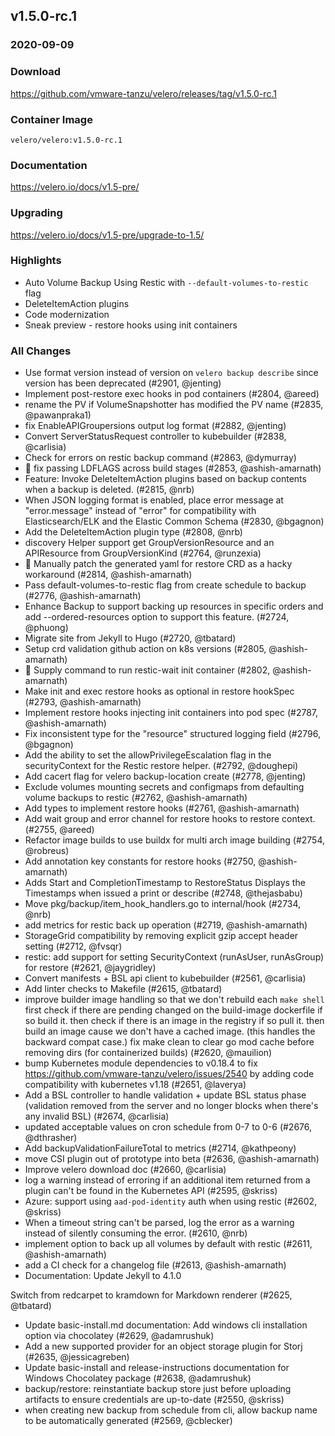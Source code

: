 ## v1.5.0-rc.1
### 2020-09-09

### Download
https://github.com/vmware-tanzu/velero/releases/tag/v1.5.0-rc.1

### Container Image
`velero/velero:v1.5.0-rc.1`

### Documentation
https://velero.io/docs/v1.5-pre/

### Upgrading
https://velero.io/docs/v1.5-pre/upgrade-to-1.5/

### Highlights

 * Auto Volume Backup Using Restic with `--default-volumes-to-restic` flag
 * DeleteItemAction plugins
 * Code modernization
 * Sneak preview - restore hooks using init containers

### All Changes

  * Use format version instead of version on `velero backup describe` since version has been deprecated (#2901, @jenting)
  * Implement post-restore exec hooks in pod containers (#2804, @areed)
  * rename the PV if VolumeSnapshotter has modified the PV name (#2835, @pawanpraka1)
  * fix EnableAPIGroupersions output log format (#2882, @jenting)
  * Convert ServerStatusRequest controller to kubebuilder (#2838, @carlisia)
  * Check for errors on restic backup command (#2863, @dymurray)
  * 🐛 fix passing LDFLAGS across build stages (#2853, @ashish-amarnath)
  * Feature: Invoke DeleteItemAction plugins based on backup contents when a backup is deleted. (#2815, @nrb)
  * When JSON logging format is enabled, place error message at "error.message" instead of "error" for compatibility with Elasticsearch/ELK and the Elastic Common Schema (#2830, @bgagnon)
  * Add the DeleteItemAction plugin type (#2808, @nrb)
  * discovery Helper support get GroupVersionResource and an APIResource from GroupVersionKind (#2764, @runzexia)
  * 🐛 Manually patch the generated yaml for restore CRD as a hacky workaround (#2814, @ashish-amarnath)
  * Pass default-volumes-to-restic flag from create schedule to backup (#2776, @ashish-amarnath)
  * Enhance Backup to support backing up resources in specific orders and add --ordered-resources option to support this feature. (#2724, @phuong)
  * Migrate site from Jekyll to Hugo (#2720, @tbatard)
  * Setup crd validation github action on k8s versions (#2805, @ashish-amarnath)
  * 🐛 Supply command to run restic-wait init container (#2802, @ashish-amarnath)
  * Make init and exec restore hooks as optional in restore hookSpec (#2793, @ashish-amarnath)
  * Implement restore hooks injecting init containers into pod spec (#2787, @ashish-amarnath)
  * Fix inconsistent type for the "resource" structured logging field (#2796, @bgagnon)
  * Add the ability to set the allowPrivilegeEscalation flag in the securityContext for the Restic restore helper. (#2792, @doughepi)
  * Add cacert flag for velero backup-location create (#2778, @jenting)
  * Exclude volumes mounting secrets and configmaps from defaulting volume backups to restic (#2762, @ashish-amarnath)
  * Add types to implement restore hooks (#2761, @ashish-amarnath)
  * Add wait group and error channel for restore hooks to restore context. (#2755, @areed)
  * Refactor image builds to use buildx for multi arch image building (#2754, @robreus)
  * Add annotation key constants for restore hooks (#2750, @ashish-amarnath)
  * Adds Start and CompletionTimestamp to RestoreStatus
Displays the Timestamps when issued a print or describe (#2748, @thejasbabu)
  * Move pkg/backup/item_hook_handlers.go to internal/hook (#2734, @nrb)
  * add metrics for restic back up operation (#2719, @ashish-amarnath)
  * StorageGrid compatibility by removing explicit gzip accept header setting (#2712, @fvsqr)
  * restic: add support for setting SecurityContext (runAsUser, runAsGroup) for restore (#2621, @jaygridley)
  * Convert manifests + BSL api client to kubebuilder (#2561, @carlisia)
  * Add linter checks to Makefile (#2615, @tbatard)
  * improve builder image handling so that we don't rebuild each `make shell` 
first check if there are pending changed on the build-image dockerfile if so build it.
then check if there is an image in the registry if so pull it.
then build an image cause we don't have a cached image. (this handles the backward compat case.)
fix make clean to clear go mod cache before removing dirs (for containerized builds) (#2620, @mauilion)
  * bump Kubernetes module dependencies to v0.18.4 to fix https://github.com/vmware-tanzu/velero/issues/2540 by adding code compatibility with kubernetes v1.18 (#2651, @laverya)
  * Add a BSL controller to handle validation + update BSL status phase (validation removed from the server and no longer blocks when there's any invalid BSL) (#2674, @carlisia)
  * updated acceptable values on cron schedule from 0-7 to 0-6 (#2676, @dthrasher)
  * Add backupValidationFailureTotal to metrics (#2714, @kathpeony)
  * move CSI plugin out of prototype into beta (#2636, @ashish-amarnath)
  * Improve velero download doc (#2660, @carlisia)
  * log a warning instead of erroring if an additional item returned from a plugin can't be found in the Kubernetes API (#2595, @skriss)
  * Azure: support using `aad-pod-identity` auth when using restic (#2602, @skriss)
  * When a timeout string can't be parsed, log the error as a warning instead of silently consuming the error. (#2610, @nrb)
  * implement option to back up all volumes by default with restic  (#2611, @ashish-amarnath)
  * add a CI check for a changelog file (#2613, @ashish-amarnath)
  * Documentation: Update Jekyll to 4.1.0

Switch from redcarpet to kramdown for Markdown renderer (#2625, @tbatard)
  * Update basic-install.md documentation: Add windows cli installation option via chocolatey (#2629, @adamrushuk)
  * Add a new supported provider for an object storage plugin for Storj (#2635, @jessicagreben)
  * Update basic-install and release-instructions documentation for Windows Chocolatey package (#2638, @adamrushuk)
  * backup/restore: reinstantiate backup store just before uploading artifacts to ensure credentials are up-to-date (#2550, @skriss)
  * when creating new backup from schedule from cli, allow backup name to be automatically generated (#2569, @cblecker)
